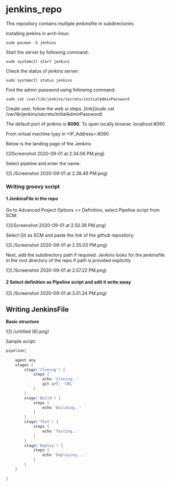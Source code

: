 # jenkins_repo
 

This repository contains multiple jenkinsfile in subdirectories.



Installing jenkins in arch-linux:

```shell
sudo pacman -S jenkins
```

Start the server by following command:

```shell
sudo systemctl start jenkins
```

Check the status of jenkins server:

```shell
sudo systemctl status jenkins
```

Find the admin password using following command:

```shell
sudo cat /var/lib/jenkins/secrets/initialAdminPassword
```

Create user, follow the web ui steps. [link](sudo cat /var/lib/jenkins/secrets/initialAdminPassword)

The default port of jenkins is **8090**. To open locally browse: localhost:8090

From virtual machine typy in <IP_Address>:8090



Below is the landing page of the Jenkins

![](Screenshot 2020-09-01 at 2.34.06 PM.png)



Select pipeline and enter the name:

![](./Screenshot 2020-09-01 at 2.38.49 PM.png)



### Writing groovy script



#### 1 JenkinsFile in the repo

Go to Advanced Project Options >> Definition, select Pipeline script from SCM:

![](/Screenshot 2020-09-01 at 2.50.38 PM.png)



Select Git as SCM and paste the link of the github repository:

![](./Screenshot 2020-09-01 at 2.55.03 PM.png)

Next, add the subdirectory path if required. Jenkins looks for the jenkinsfile in the root directory of the repo if path is provided explicitly

![](./Screenshot 2020-09-01 at 2.57.22 PM.png)



#### 2 Select definition as Pipeline script and adit it write away

![](./Screenshot 2020-09-01 at 3.01.24 PM.png) 



## Writing JenkinsFile

 **Basic structure**

![](./untitled (6).png)



Sample script:

```groovy
pipeline{
  
    agent any
    stages {
        stage('Cloning') {
            steps {
                echo 'Cloning..'
              	git url: 'URL'
            }
        }
        stage('Build') {
            steps {
                echo 'Building..'
            }
        }
        stage('Test') {
            steps {
                echo 'Testing..'
            }
        }
        stage('Deploy') {
            steps {
                echo 'Deploying....'
            }
        }
    }
  
}
```

